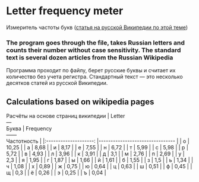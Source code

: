 # Letter frequency meter
Измеритель частоты букв
([cтатья на русской Википедии по этой теме](https://ru.wikipedia.org/w/index.php?title=%D0%A7%D0%B0%D1%81%D1%82%D0%BE%D1%82%D0%BD%D0%BE%D1%81%D1%82%D1%8C "Частотность"))
### The program goes through the file, takes Russian letters and counts their number without case sensitivity. The standard text is several dozen articles from the Russian Wikipedia


Программа проходит по файлу, берет русские буквы и считает их количество без учета регистра. 
Стандартный текст — это несколько десятков статей из русской Википедии.

## Calculations based on wikipedia pages
Расчёты на основе страниц википедии
| Letter<br>—<br>Буква 	| Frequency<br>——<br>Частотность 	|
|:--------------------:	|--------------------------------	|
|           о          	| 10,25                          	|
|           а          	| 8,68                           	|
|           и          	| 8,17                           	|
|           е          	| 7,55                           	|
|           н          	| 6,72                           	|
|           т          	| 5,99                           	|
|           с          	| 5,98                           	|
|           р          	| 5,72                           	|
|           в          	| 4,93                           	|
|           л          	| 3,96                           	|
|           к          	| 3,91                           	|
|           д          	| 3,1                            	|
|           м          	| 2,76                           	|
|           п          	| 2,69                           	|
|           у          	| 2,3                            	|
|           я          	| 1,95                           	|
|           г          	| 1,87                           	|
|           ы          	| 1,66                           	|
|           й          	| 1,61                           	|
|           б          	| 1,55                           	|
|           з          	| 1,5                            	|
|           ь          	| 1,34                           	|
|           ч          	| 1,08                           	|
|           х          	| 0,89                           	|
|           ж          	| 0,75                           	|
|           ю          	| 0,64                           	|
|           ц          	| 0,63                           	|
|           ш          	| 0,51                           	|
|           ф          	| 0,45                           	|
|           щ          	| 0,3                            	|
|           ё          	| 0,26                           	|
|           э          	| 0,25                           	|
|           ъ          	| 0,04                           	|
